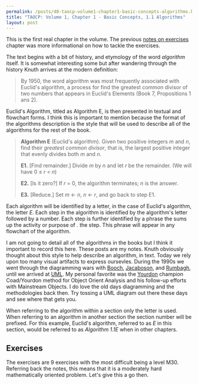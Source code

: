```yaml
---
permalink: /posts/40-taocp-volume1-chapter1-basic-concepts-algorithms.html
title: "TAOCP: Volume 1, Chapter 1 - Basic Concepts, 1.1 Algorithms"
layout: post
---
```


This is the first real chapter in the volume. The previous [notes on exercises][notes] chapter was more informational on how to tackle the exercises.

The text begins with a bit of history, and etymology of the word *algorithm* itself. It is somewhat interesting some but after wandering through the history Knuth arrives at the modern definition:

> By 1950, the word algorithm was most frequently associated with Euclid's algorithm, a process for find the greatest common divisor of two numbers that appears in Euclid's Elements (Book 7, Propositions 1 ans 2).

Euclid's Algorithm, titled as Algorithm E, is then presented in textual and flowchart forms. I think this is important to mention because the format of the algorithms description is the style that will be used to describe all of the algorithms for the rest of the book.

> **Algorithm E** (Euclid's algorithm). Given two positive integers *m* and *n*, find their *greatest common divisor*, that is, the largest positive integer that evenly divides both *m* and *n*.
>
> **E1.** [Find remainder.] Divide *m* by *n* and let *r* be the remainder. (We will have 0 &le; *r* < *n*)
>
> **E2.** [Is it zero?] If *r* = 0, the algorithm terminates; *n* is the answer.
>
> **E3.** [Reduce.] Set *m* &larr; *n*, *n* &larr; *r*, and go back to step E1.

Each algorithm will be identified by a letter, in the case of Euclid's algorithm, the letter *E*. Each step in the algorithm is identified by the algorithm's letter followed by a number. Each step is further identified by a phrase the sums up the activity or purpose of . the step. This phrase will appear in any flowchart of the algorithm.

I am not going to detail all of the algorithms in the books but I think it important to record this here. These posts are my notes. Knuth obviously thought about this style to help describe an algorithm, in text. Today we rely upon too many visual artifacts to express oursevles. During the 1990s we went through the diagramming wars with [Booch][booch], [Jacaboson][jacobson], and [Rumbagh][rumbaugh], until we arrived at [UML][uml]. My personal favorite was the [Yourdon][yourdon] champion Coad/Yourdon method for Object Orient Analysis and his follow-up efforts with Mainstream Objects. I do love the old days diagramming and the methodologies back then. Try tossing a UML diagram out there these days and see where that gets you.

When referring to the algorithm within a section only the letter is used. When referring to an algorithm in another section the section number will be prefixed. For this example, Euclid's algorithm, referred to as *E* in this section, would be referred to as *Algorithm 1.1E* when in other chapters.



## Exercises

The exercises are 9 exercises with the most difficult being a level M30. Referring back the notes, this means that it is a moderately hard mathematically oriented problem. Let's give this a go then.



[notes]:/posts/35-taocp-volume-1-notes-on-the-exercises.html	"TAOCP: Volume 1, Notes on the exercises"
[booch]:https://en.wikipedia.org/wiki/Grady_Booch	"Grady Booch"
[jacobson]: https://en.wikipedia.org/wiki/Ivar_Jacobson	"Ivar Jacobson"
[rumbaugh]:https://en.wikipedia.org/wiki/James_Rumbaugh	"James Rumbaugh"
[uml]:https://www.uml.org/	"Unified Modeling Language"
[yourdon]:https://en.wikipedia.org/wiki/Edward_Yourdon	"Edward Youdon"
[mso]:https://www.amazon.com/Mainstream-Objects-Analysis-Approach-Computing/dp/0132091569	"Mainstream Objects: An Analysis and Design Approach for Business"







